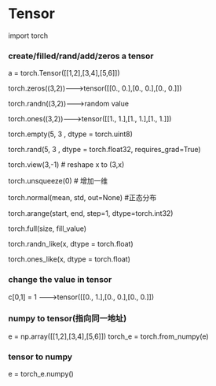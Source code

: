 # Tensor

import torch

### create/filled/rand/add/zeros a tensor  

a = torch.Tensor([[1,2],[3,4],[5,6]])

torch.zeros((3,2))--->tensor([[0., 0.],[0., 0.],[0., 0.]])
 
torch.randn((3,2))--->random value

torch.ones((3,2))--->tensor([[1., 1.],[1., 1.],[1., 1.]])

torch.empty(5, 3 , dtype = torch.uint8)

torch.rand(5, 3 , dtype = torch.float32, requires_grad=True)

torch.view(3,-1) # reshape x to (3,x)

torch.unsqueeze(0) # 增加一维

torch.normal(mean, std, out=None) #正态分布

torch.arange(start, end, step=1, dtype=torch.int32)

torch.full(size, fill_value)

torch.randn_like(x, dtype = torch.float)

torch.ones_like(x, dtype = torch.float)


### change the value in tensor
c[0,1] = 1  --->tensor([[0., 1.],[0., 0.],[0., 0.]])
 
### numpy to tensor(指向同一地址)
e = np.array([[1,2],[3,4],[5,6]])
torch_e = torch.from_numpy(e)

### tensor to numpy
e = torch_e.numpy()



